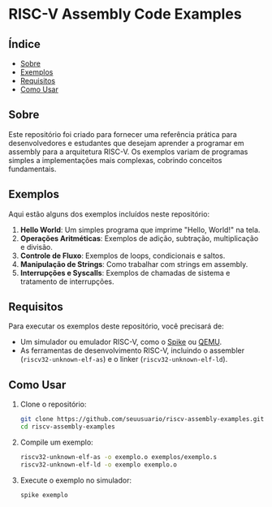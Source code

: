 # RISC-V Assembly Code Examples

## Índice

- [Sobre](#sobre)
- [Exemplos](#exemplos)
- [Requisitos](#requisitos)
- [Como Usar](#como-usar)

## Sobre

Este repositório foi criado para fornecer uma referência prática para desenvolvedores e estudantes que desejam aprender a programar em assembly para a arquitetura RISC-V. Os exemplos variam de programas simples a implementações mais complexas, cobrindo conceitos fundamentais.

## Exemplos

Aqui estão alguns dos exemplos incluídos neste repositório:

1. **Hello World**: Um simples programa que imprime "Hello, World!" na tela.
2. **Operações Aritméticas**: Exemplos de adição, subtração, multiplicação e divisão.
3. **Controle de Fluxo**: Exemplos de loops, condicionais e saltos.
4. **Manipulação de Strings**: Como trabalhar com strings em assembly.
5. **Interrupções e Syscalls**: Exemplos de chamadas de sistema e tratamento de interrupções.

## Requisitos

Para executar os exemplos deste repositório, você precisará de:

- Um simulador ou emulador RISC-V, como o [Spike](https://github.com/riscv/riscv-isa-sim) ou [QEMU](https://www.qemu.org/).
- As ferramentas de desenvolvimento RISC-V, incluindo o assembler (`riscv32-unknown-elf-as`) e o linker (`riscv32-unknown-elf-ld`).

## Como Usar

1. Clone o repositório:

   ```sh
   git clone https://github.com/seuusuario/riscv-assembly-examples.git
   cd riscv-assembly-examples
   ```

2. Compile um exemplo:

   ```sh
   riscv32-unknown-elf-as -o exemplo.o exemplos/exemplo.s
   riscv32-unknown-elf-ld -o exemplo exemplo.o
   ```

3. Execute o exemplo no simulador:

   ```sh
   spike exemplo
   ```
